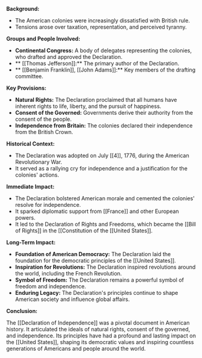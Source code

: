 
**Background:**

* The American colonies were increasingly dissatisfied with British rule.
* Tensions arose over taxation, representation, and perceived tyranny.

**Groups and People Involved:**

* **Continental Congress:** A body of delegates representing the colonies, who drafted and approved the Declaration.
* ** [[Thomas Jefferson]]:** The primary author of the Declaration.
* ** [[Benjamin Franklin]], [[John Adams]]:** Key members of the drafting committee.

**Key Provisions:**

* **Natural Rights:** The Declaration proclaimed that all humans have inherent rights to life, liberty, and the pursuit of happiness.
* **Consent of the Governed:** Governments derive their authority from the consent of the people.
* **Independence from Britain:** The colonies declared their independence from the British Crown.

**Historical Context:**

* The Declaration was adopted on July [[4]], 1776, during the American Revolutionary War.
* It served as a rallying cry for independence and a justification for the colonies' actions.

**Immediate Impact:**

* The Declaration bolstered American morale and cemented the colonies' resolve for independence.
* It sparked diplomatic support from [[France]] and other European powers.
* It led to the Declaration of Rights and Freedoms, which became the [[Bill of Rights]] in the [[Constitution of the [[United States]].

**Long-Term Impact:**

* **Foundation of American Democracy:** The Declaration laid the foundation for the democratic principles of the [[United States]].
* **Inspiration for Revolutions:** The Declaration inspired revolutions around the world, including the French Revolution.
* **Symbol of Freedom:** The Declaration remains a powerful symbol of freedom and independence.
* **Enduring Legacy:** The Declaration's principles continue to shape American society and influence global affairs.

**Conclusion:**

The [[Declaration of Independence]] was a pivotal document in American history. It articulated the ideals of natural rights, consent of the governed, and independence. Its principles have had a profound and lasting impact on the [[United States]], shaping its democratic values and inspiring countless generations of Americans and people around the world.